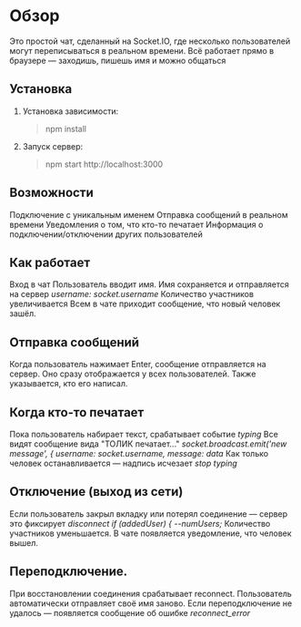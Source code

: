 # Обзор

Это простой чат, сделанный на Socket.IO, где несколько пользователей могут переписываться в реальном времени. Всё работает прямо в браузере — заходишь, пишешь имя и можно общаться

## Установка

1. Установка зависимости:
   > npm install
2. Запуск сервер:
   > npm start
   > http://localhost:3000

## Возможности
Подключение с уникальным именем
Отправка сообщений в реальном времени
Уведомления о том, что кто-то печатает
Информация о подключении/отключении других пользователей

## Как работает
Вход в чат
Пользователь вводит имя.
Имя сохраняется и отправляется на сервер _username: socket.username_
Количество участников увеличивается
Всем в чате приходит сообщение, что новый человек зашёл.

## Отправка сообщений
Когда пользователь нажимает Enter, сообщение отправляется на сервер. Оно сразу отображается у всех пользователей.
Также указывается, кто его написал.

## Когда кто-то печатает
Пока пользователь набирает текст, срабатывает событие _typing_
Все видят сообщение вида "ТОЛИК печатает..." _socket.broadcast.emit('new message', { username: socket.username, message: data_
Как только человек останавливается — надпись исчезает _stop typing_

## Отключение (выход из сети)
Если пользователь закрыл вкладку или потерял соединение — сервер это фиксирует _disconnect_ _if (addedUser) { --numUsers;_
Количество участников уменьшается.
В чате появляется уведомление, что человек вышел.

## Переподключение. 
При восстановлении соединения срабатывает reconnect. Пользователь автоматически отправляет своё имя заново.
Если переподключение не удалось — появляется сообщение об ошибке _reconnect_error_



